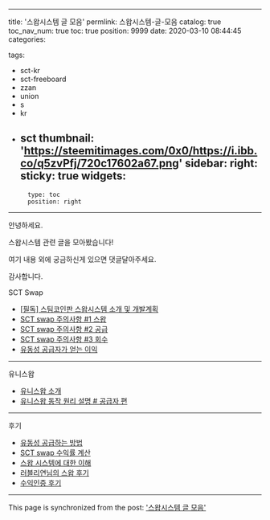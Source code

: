 
---
title: '스왑시스템 글 모음'
permlink: 스왑시스템-글-모음
catalog: true
toc_nav_num: true
toc: true
position: 9999
date: 2020-03-10 08:44:45
categories:

tags:
- sct-kr
- sct-freeboard
- zzan
- union
- s
- kr
- sct
thumbnail: 'https://steemitimages.com/0x0/https://i.ibb.co/q5zvPfj/720c17602a67.png'
sidebar:
    right:
        sticky: true
widgets:
    -
        type: toc
        position: right
---


안녕하세요.

스왑시스템 관련 글을 모아봤습니다!

여기 내용 외에 궁금하신게 있으면 댓글달아주세요. 

감사합니다.

SCT Swap

* [[필독] 스팀코인판 스왑시스템 소개 및 개발계획](https://www.steemcoinpan.com/hive-101145/@jacobyu/q-and-a)
* [SCT swap 주의사항 #1 스왑](https://www.steemcoinpan.com/hive-101145/@jacobyu/sct-swap)
* [SCT swap 주의사항 #2 공급](https://www.steemcoinpan.com/hive-101145/@jacobyu/sct-swap-2)
* [SCT swap 주의사항 #3 회수](https://www.steemcoinpan.com/hive-101145/@jacobyu/sct-swap-3)
* [유동성 공급자가 얻는 이익](https://www.steemcoinpan.com/hive-101145/@jacobyu/xmhp3)

---

유니스왑

* [유니스왑 소개](https://steemcoinpan.com/@jacobyu/uniswap-1)
* [유니스왑 동작 원리 설명 # 공급자 편](https://www.steemcoinpan.com/sct/@jacobyu/uniswap)


---

후기

* [유동성 공급하는 방법](https://www.steemcoinpan.com/hive-101145/@kopasi/sctswap)
* [SCT swap 수익률 계산](https://www.steemcoinpan.com/hive-101145/@happyberrysboy/sct-swap)
* [스왑 시스템에 대한 이해](https://www.steemcoinpan.com/sct-kr/@kcc/6yjird)
* [러블리연님의 스왑 후기](https://www.steemcoinpan.com/hive-101145/@lovelyyeon.sct/sct-swap)
* [수익인증 후기](https://www.steemcoinpan.com/hive-101145/@kopasi/5vb47d-sctswap)

- - -

This page is synchronized from the post: ['스왑시스템 글 모음'](https://steempeak.com/@jacobyu/flchf)
